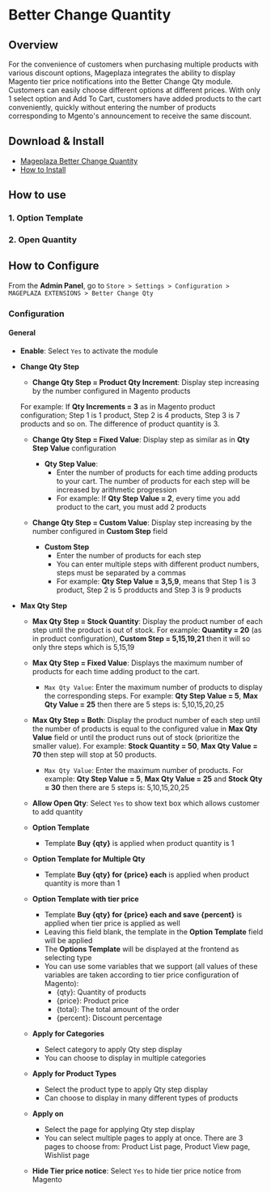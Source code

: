 # Better Change Quantity

## Overview

For the convenience of customers when purchasing multiple products with various discount options, Mageplaza integrates the ability to display Magento tier price notifications into the Better Change Qty module. Customers can easily choose different options at different prices. With only 1 select option and Add To Cart, customers have added products to the cart conveniently, quickly without entering the number of products corresponding to Mgento's announcement to receive the same discount.

## Download & Install

- [Mageplaza Better Change Quantity]()
- [How to Install](https://www.mageplaza.com/install-magento-2-extension/)


## How to use

### 1. Option Template
### 2. Open Quantity

## How to Configure

From the **Admin Panel**, go to `Store > Settings > Configuration > MAGEPLAZA EXTENSIONS > Better Change Qty`

### Configuration 

#### General 

- **Enable**: Select `Yes` to activate the module 

- **Change Qty Step**
  - **Change Qty Step = Product Qty Increment**: Display step increasing by the number configured in Magento products
  
  For example: If **Qty Increments = 3** as in Magento product configuration; Step 1 is 1 product, Step 2 is 4 products, Step 3 is 7 products and so on. The difference of product quantity is 3. 
  
  
  - **Change Qty Step = Fixed Value**: Display step as similar as in **Qty Step Value** configuration
    - **Qty Step Value**: 
      - Enter the number of products for each time adding products to your cart. The number of products for each step will be increased by arithmetic progression
      - For example: If **Qty Step Value = 2**, every time you add product to the cart, you must add 2 products

  - **Change Qty Step = Custom Value**: Display step increasing by the number configured in **Custom Step** field
    - **Custom Step**
      - Enter the number of products for each step
      - You can enter multiple steps with different product numbers, steps must be separated by a commas
      - For example: **Qty Step Value = 3,5,9**, means that Step 1 is 3 product, Step 2 is 5 prodducts and Step 3 is 9 products
      
- **Max Qty Step**

  - **Max Qty Step = Stock Quantity**: Display the product number of each step until the product is out of stock. For example: **Quantity = 20** (as in product configuration), **Custom Step = 5,15,19,21** then it will so only thre steps which is 5,15,19
  

  - **Max Qty Step = Fixed Value**: Displays the maximum number of products for each time adding product to the cart.
    - `Max Qty Value`: Enter the maximum number of products to display the corresponding steps. For example: **Qty Step Value = 5**, **Max Qty Value = 25** then there are 5 steps is: 5,10,15,20,25
    
  - **Max Qty Step = Both**: Display the product number of each step until the number of products is equal to the configured value in **Max Qty Value** field or until the product runs out of stock (prioritize the smaller value). For example: **Stock Quantity = 50**, **Max Qty Value = 70** then step will stop at 50 products.
  
    - `Max Qty Value`: Enter the maximum number of products. For example: **Qty Step Value = 5**, **Max Qty Value = 25** and **Stock Qty = 30** then there are 5 steps is: 5,10,15,20,25
    
  - **Allow Open Qty**: Select `Yes` to show text box which allows customer to add quantity
  
  - **Option Template**
    - Template **Buy {qty}** is applied when product quantity is 1
  
  - **Option Template for Multiple Qty**
    - Template **Buy {qty} for {price} each** is applied when product quantity is more than 1

  - **Option Template with tier price**
    - Template **Buy {qty} for {price} each and save {percent}** is applied when tier price is applied as well
    - Leaving this field blank, the template in the **Option Template** field will be applied
    - The **Options Template** will be displayed at the frontend as selecting type
    - You can use some variables that we support (all values of these variables are taken according to tier price configuration of Magento):
      - {qty}: Quantity of products
      - {price}: Product price
      - {total}: The total amount of the order
      - {percent}: Discount percentage
      
  - **Apply for Categories**
    - Select category to apply Qty step display
    - You can choose to display in multiple categories
    
  - **Apply for Product Types**
    - Select the product type to apply Qty step display
    - Can choose to display in many different types of products
    
  - **Apply on**
    - Select the page for applying Qty step display
    - You can select multiple pages to apply at once. There are 3 pages to choose from: Product List page, Product View page, Wishlist page
  - **Hide Tier price notice**: Select `Yes` to hide tier price notice from Magento
  






